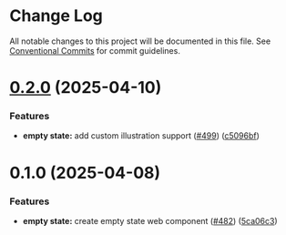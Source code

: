 # Change Log

All notable changes to this project will be documented in this file.
See [Conventional Commits](https://conventionalcommits.org) for commit guidelines.

# [0.2.0](https://github.com/carbon-design-system/carbon-labs/compare/@carbon-labs/wc-empty-state@0.1.0...@carbon-labs/wc-empty-state@0.2.0) (2025-04-10)


### Features

* **empty state:** add custom illustration support ([#499](https://github.com/carbon-design-system/carbon-labs/issues/499)) ([c5096bf](https://github.com/carbon-design-system/carbon-labs/commit/c5096bff16024e32b496360d519adab1a6183568))





# 0.1.0 (2025-04-08)


### Features

* **empty state:** create empty state web component ([#482](https://github.com/carbon-design-system/carbon-labs/issues/482)) ([5ca06c3](https://github.com/carbon-design-system/carbon-labs/commit/5ca06c355756c5467d2f6724df56e7f50256dcf5))
